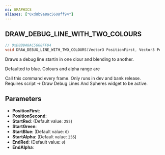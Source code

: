 ```yaml
---
ns: GRAPHICS
aliases: ["0xd8b9a8ac5608ff94"]
---
```

## DRAW_DEBUG_LINE_WITH_TWO_COLOURS

```c
// 0xD8B9A8AC5608FF94
void DRAW_DEBUG_LINE_WITH_TWO_COLOURS(Vector3 PositionFirst, Vector3 PositionSecond, int StartRed, int StartGreen, int StartBlue, int StartAlpha, int EndRed, int EndAlpha);
```

Draws a debug line startin in one clour and blending to another.

Defaulted to blue. Colours and alpha range are

Call this command every frame. Only runs in dev and bank release. Requires script -> Draw Debug Lines And Spheres widget to be active.


## Parameters
* **PositionFirst**: 
* **PositionSecond**: 
* **StartRed**: (Default value: `255`)
* **StartGreen**: 
* **StartBlue**: (Default value: `0`)
* **StartAlpha**: (Default value: `255`)
* **EndRed**: (Default value: `0`)
* **EndAlpha**: 
